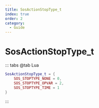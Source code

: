 ```yaml
---
title: SosActionStopType_t
index: true
order: 2
category:
  - Guide
---
```


# SosActionStopType_t
::: tabs
@tab Lua
```lua
SosActionStopType_t = {
    SOS_STOPTYPE_NONE = 0,
    SOS_STOPTYPE_OPVAR = 2,
    SOS_STOPTYPE_TIME = 1
}
```
:::